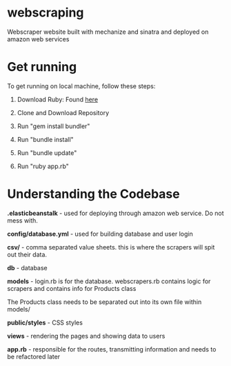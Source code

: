# webscraping
Webscraper website built with mechanize and sinatra and deployed on amazon web services


# Get running

To get running on local machine, follow these steps:

1. Download Ruby: Found [here](https://rubyinstaller.org/)

2. Clone and Download Repository

3. Run "gem install bundler"

4. Run "bundle install"

5. Run "bundle update"

6. Run "ruby app.rb"

# Understanding the Codebase

**.elasticbeanstalk** - used for deploying through amazon web service. Do not mess with.

**config/database.yml** - used for building database and user login

**csv/** - comma separated value sheets. this is where the scrapers will spit out their data.

**db** - database

**models** - login.rb is for the database. webscrapers.rb contains logic for scrapers and contains info for Products class

The Products class needs to be separated out into its own file within models/

**public/styles** - CSS styles

**views** - rendering the pages and showing data to users

**app.rb** - responsible for the routes, transmitting information and needs to be refactored later